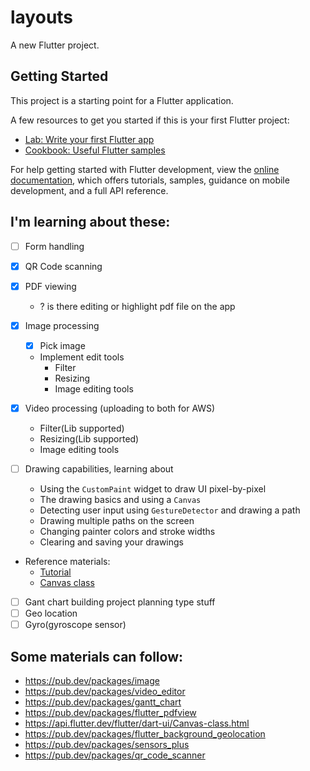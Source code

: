 # layouts

A new Flutter project.

## Getting Started

This project is a starting point for a Flutter application.

A few resources to get you started if this is your first Flutter project:

- [Lab: Write your first Flutter app](https://docs.flutter.dev/get-started/codelab)
- [Cookbook: Useful Flutter samples](https://docs.flutter.dev/cookbook)

For help getting started with Flutter development, view the
[online documentation](https://docs.flutter.dev/), which offers tutorials,
samples, guidance on mobile development, and a full API reference.

## I'm learning about these:
- [ ] Form handling
- [x] QR Code scanning
- [x] PDF viewing
  - ? is there editing or highlight pdf file on the app
- [x] Image processing
  - [x] Pick image
  - Implement edit tools
    - Filter
    - Resizing
    - Image editing tools 
- [x] Video processing (uploading to both for AWS)
  - Filter(Lib supported)
  - Resizing(Lib supported)
  - Image editing tools

- [ ] Drawing capabilities, learning about
  - Using the `CustomPaint` widget to draw UI pixel-by-pixel
  - The drawing basics and using a `Canvas`
  - Detecting user input using `GestureDetector` and drawing a path
  - Drawing multiple paths on the screen
  - Changing painter colors and stroke widths
  - Clearing and saving your drawings

- Reference materials:
  - [Tutorial](https://www.kodeco.com/25237210-building-a-drawing-app-in-flutter)
  - [Canvas class](https://api.flutter.dev/flutter/dart-ui/Canvas-class.html#instance-methods)

- [ ] Gant chart building project planning type stuff
- [ ] Geo location
- [ ] Gyro(gyroscope sensor)

## Some materials can follow:
- https://pub.dev/packages/image
- https://pub.dev/packages/video_editor
- https://pub.dev/packages/gantt_chart
- https://pub.dev/packages/flutter_pdfview
- https://api.flutter.dev/flutter/dart-ui/Canvas-class.html
- https://pub.dev/packages/flutter_background_geolocation
- https://pub.dev/packages/sensors_plus
- https://pub.dev/packages/qr_code_scanner
